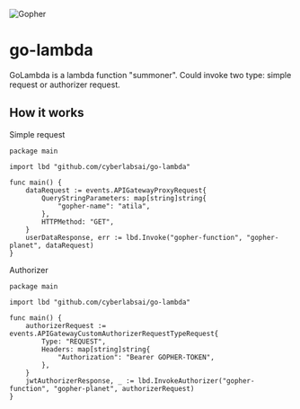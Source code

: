 ![Gopher](https://miro.medium.com/max/3200/1*G4kD68gYM1J1Fu-J7qvSSA.png)
# go-lambda
GoLambda is a lambda function "summoner". Could invoke two type: simple request or authorizer request.
## How it works
Simple request
```
package main

import lbd "github.com/cyberlabsai/go-lambda"

func main() {
    dataRequest := events.APIGatewayProxyRequest{
		QueryStringParameters: map[string]string{
			"gopher-name": "atila",
		},
		HTTPMethod: "GET",
	}
	userDataResponse, err := lbd.Invoke("gopher-function", "gopher-planet", dataRequest)
}
```
Authorizer
```
package main

import lbd "github.com/cyberlabsai/go-lambda"

func main() {
	authorizerRequest := events.APIGatewayCustomAuthorizerRequestTypeRequest{
		Type: "REQUEST",
		Headers: map[string]string{
			"Authorization": "Bearer GOPHER-TOKEN",
		},
	}
	jwtAuthorizerResponse, _ := lbd.InvokeAuthorizer("gopher-function", "gopher-planet", authorizerRequest)
}
```